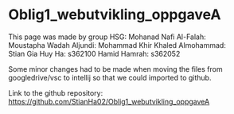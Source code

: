 # Oblig1_webutvikling_oppgaveA

This page was made by group HSG: 
Mohanad Nafi Al-Falah:  
Moustapha Wadah Aljundi: 
Mohammad Khir Khaled Almohammad:  
Stian Gia Huy Ha: s362100 
Hamid Hamrah: s362052

Some minor changes had to be made when moving the files from googledrive/vsc to intellij so that we could imported to github.

Link to the github repository: https://github.com/StianHa02/Oblig1_webutvikling_oppgaveA
